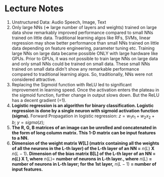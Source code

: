 # Lecture Notes
1. Unstructured Data: Audio Speech, Image, Text
2. Only large NNs (=> large number of layers and weights) trained on large data show remarkably improved performance compared to small NNs trained on little data. Traditional learning algos like RFs, SVMs, linear regression may show better performance than small NNs trained on little data depending on feature engineering, parameter tuning etc. Training large NNs on large data became possible ONLY with large hardware like GPUs. Prior to GPUs, it was not possible to train large NNs on large data and only small NNs could be trained on small data. These small NNs trained on small data didn't show any remarkable performance compared to traditional learning algos. So, traditionally, NNs were not considered attractive.
3.  Replacing the Sigmoid function with ReLU led to significant improvement in learning speed. Once the activation enters the plateau in the sigmoid function, further change in output slows down. But the ReLU has a decent gradient (=1).
4.  **Logistic regression is an algorithm for binary classification. Logistic regression is done by a single neuron with sigmoid activation function (sigma).** Forward Propagation in logistic regression: $z=w_1x_1+w_2x_2+b$; $y=sigma(z)$;
5.  **The R, G, B matrices of an image can be unrolled and concatenated in the form of long column matrix. This 1-D matrix can be input features to a NN.**
6.  **Dimension of the weight matrix W[L] (matrix containing all the weights of all the neurons in the L-th layer) of the L-th layer of an NN =** $n(L)$ **X** $n(L-1)$**. Dimension of the bias matrix B[L] of the L-th layer of an NN = $n(L)$ **X** $1$, where** $n(L) =$ **number of neurons in L-th layer., where** $n(L)$ **= number of neurons in L-th layer; for the 1st layer,** $n(L-1)$ **= number of input features.**
